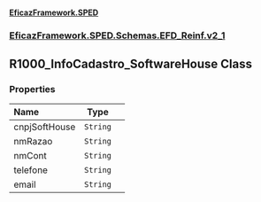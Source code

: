 #### [EficazFramework.SPED](EficazFrameworkSPED.md 'EficazFramework SPED')
### [EficazFramework.SPED.Schemas.EFD_Reinf.v2_1](EficazFramework.SPED.Schemas.EFD_Reinf.v2_1.md 'EficazFramework.SPED.Schemas.EFD_Reinf.v2_1')

## R1000_InfoCadastro_SoftwareHouse Class
### Properties

| Name | Type | |
| :--- | :---: | :--- |
| cnpjSoftHouse | `String` |  |
| nmRazao | `String` |  |
| nmCont | `String` |  |
| telefone | `String` |  |
| email | `String` |  |
